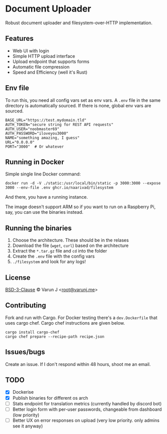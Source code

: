 # Document Uploader
Robust document uploader and filesystem-over-HTTP implementation.

## Features
- Web UI with login
- Simple HTTP upload interface
- Upload endpoint that supports forms
- Automatic file compression
- Speed and Efficiency (well it's Rust)

## Env file

To run this, you need all config vars set as env vars.
A `.env` file in the same directory is automatically sourced.
If there is none, global env vars are sourced.

```dotenv
BASE_URL="https://test.mydomain.tld"
AUTH_TOKEN="secure string for REST API requests"
AUTH_USER="noobmaster69"
AUTH_PASSWORD="iloveyou3000"
NAME="something amazing, I guess"
URL="0.0.0.0"
PORT="3000"  # Or whatever
```

## Running in Docker

Simple single line Docker command:

```shell
docker run -d -V ./static:/usr/local/bin/static -p 3000:3000 --expose 3000 --env-file .env ghcr.io/naarivad/filesystem
```

And there, you have a running instance.

The image doesn't support ARM so if you want to run on a Raspberry Pi, say, you can use the binaries instead.

## Running the binaries

1) Choose the architecture. These should be in the relases
2) Download the file (`wget`, `curl`) based on the architecture
3) Extract the `*.tar.gz` file and `cd` into the folder
4) Create the `.env` file with the config vars
5) `./filesystem` and look for any logs!

## License
[BSD-3-Clause](LICENSE) &copy; Varun J &lt;root@varunj.me&gt;

## Contributing

Fork and run with Cargo. For Docker testing there's a `dev.Dockerfile` that uses cargo chef.
Cargo chef instructions are given below.

```shell
cargo install cargo-chef
cargo chef prepare --recipe-path recipe.json
```

## Issues/bugs

Create an issue. If I don't respond within 48 hours, shoot me an email.

## TODO

- [x] Dockerise
- [x] Publish binaries for different os arch
- [ ] Stats endpoint for translation metrics (currently handled by discord bot)
- [ ] Better login form with per-user passwords, changeable from dashboard (low priority)
- [ ] Better UX on error responses on upload (very low priority. only admins see it anyway)

